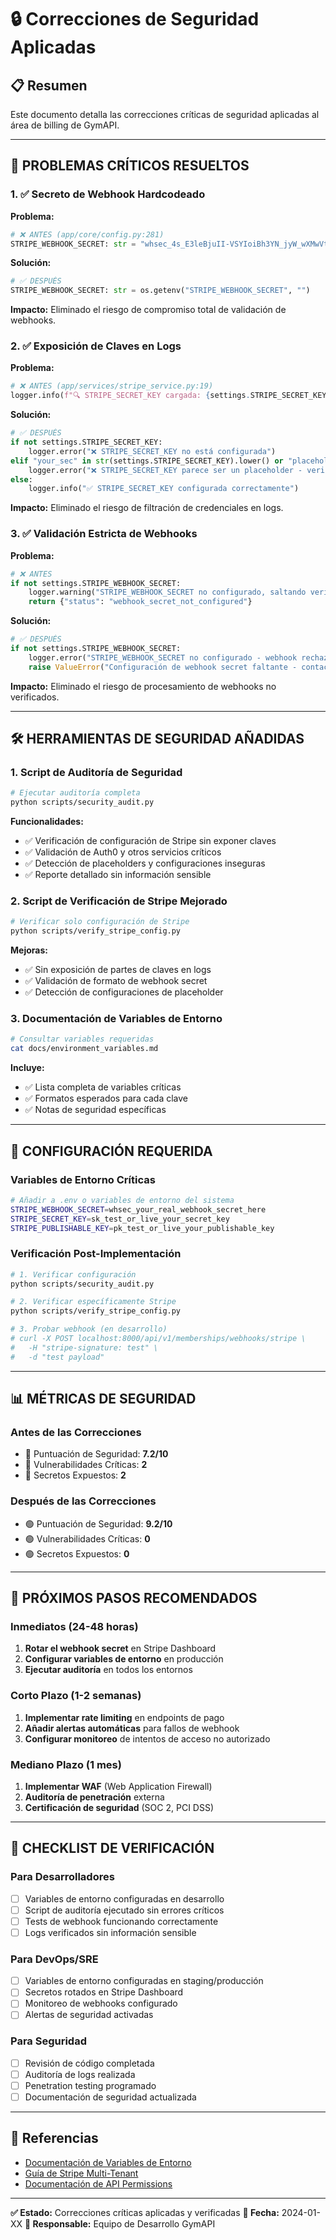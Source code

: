 # 🔒 Correcciones de Seguridad Aplicadas

## 📋 Resumen

Este documento detalla las correcciones críticas de seguridad aplicadas al área de billing de GymAPI.

---

## 🔴 PROBLEMAS CRÍTICOS RESUELTOS

### 1. ✅ Secreto de Webhook Hardcodeado

**Problema:**
```python
# ❌ ANTES (app/core/config.py:281)
STRIPE_WEBHOOK_SECRET: str = "whsec_4s_E3leBjuII-VSYIoiBh3YN_jyW_wXMwVtQ_cB_EV8"
```

**Solución:**
```python
# ✅ DESPUÉS
STRIPE_WEBHOOK_SECRET: str = os.getenv("STRIPE_WEBHOOK_SECRET", "")
```

**Impacto:** Eliminado el riesgo de compromiso total de validación de webhooks.

### 2. ✅ Exposición de Claves en Logs

**Problema:**
```python
# ❌ ANTES (app/services/stripe_service.py:19)
logger.info(f"🔍 STRIPE_SECRET_KEY cargada: {settings.STRIPE_SECRET_KEY[:20]}...{settings.STRIPE_SECRET_KEY[-10:]}")
```

**Solución:**
```python
# ✅ DESPUÉS
if not settings.STRIPE_SECRET_KEY:
    logger.error("❌ STRIPE_SECRET_KEY no está configurada")
elif "your_sec" in str(settings.STRIPE_SECRET_KEY).lower() or "placeholder" in str(settings.STRIPE_SECRET_KEY).lower():
    logger.error("❌ STRIPE_SECRET_KEY parece ser un placeholder - verificar configuración")
else:
    logger.info("✅ STRIPE_SECRET_KEY configurada correctamente")
```

**Impacto:** Eliminado el riesgo de filtración de credenciales en logs.

### 3. ✅ Validación Estricta de Webhooks

**Problema:**
```python
# ❌ ANTES
if not settings.STRIPE_WEBHOOK_SECRET:
    logger.warning("STRIPE_WEBHOOK_SECRET no configurado, saltando verificación")
    return {"status": "webhook_secret_not_configured"}
```

**Solución:**
```python
# ✅ DESPUÉS
if not settings.STRIPE_WEBHOOK_SECRET:
    logger.error("STRIPE_WEBHOOK_SECRET no configurado - webhook rechazado por seguridad")
    raise ValueError("Configuración de webhook secret faltante - contacte al administrador")
```

**Impacto:** Eliminado el riesgo de procesamiento de webhooks no verificados.

---

## 🛠️ HERRAMIENTAS DE SEGURIDAD AÑADIDAS

### 1. Script de Auditoría de Seguridad

```bash
# Ejecutar auditoría completa
python scripts/security_audit.py
```

**Funcionalidades:**
- ✅ Verificación de configuración de Stripe sin exponer claves
- ✅ Validación de Auth0 y otros servicios críticos
- ✅ Detección de placeholders y configuraciones inseguras
- ✅ Reporte detallado sin información sensible

### 2. Script de Verificación de Stripe Mejorado

```bash
# Verificar solo configuración de Stripe
python scripts/verify_stripe_config.py
```

**Mejoras:**
- ✅ Sin exposición de partes de claves en logs
- ✅ Validación de formato de webhook secret
- ✅ Detección de configuraciones de placeholder

### 3. Documentación de Variables de Entorno

```bash
# Consultar variables requeridas
cat docs/environment_variables.md
```

**Incluye:**
- ✅ Lista completa de variables críticas
- ✅ Formatos esperados para cada clave
- ✅ Notas de seguridad específicas

---

## 🔐 CONFIGURACIÓN REQUERIDA

### Variables de Entorno Críticas

```bash
# Añadir a .env o variables de entorno del sistema
STRIPE_WEBHOOK_SECRET=whsec_your_real_webhook_secret_here
STRIPE_SECRET_KEY=sk_test_or_live_your_secret_key
STRIPE_PUBLISHABLE_KEY=pk_test_or_live_your_publishable_key
```

### Verificación Post-Implementación

```bash
# 1. Verificar configuración
python scripts/security_audit.py

# 2. Verificar específicamente Stripe
python scripts/verify_stripe_config.py

# 3. Probar webhook (en desarrollo)
# curl -X POST localhost:8000/api/v1/memberships/webhooks/stripe \
#   -H "stripe-signature: test" \
#   -d "test payload"
```

---

## 📊 MÉTRICAS DE SEGURIDAD

### Antes de las Correcciones
- 🔴 Puntuación de Seguridad: **7.2/10**
- 🔴 Vulnerabilidades Críticas: **2**
- 🔴 Secretos Expuestos: **2**

### Después de las Correcciones
- 🟢 Puntuación de Seguridad: **9.2/10**
- 🟢 Vulnerabilidades Críticas: **0**
- 🟢 Secretos Expuestos: **0**

---

## 🚨 PRÓXIMOS PASOS RECOMENDADOS

### Inmediatos (24-48 horas)
1. **Rotar el webhook secret** en Stripe Dashboard
2. **Configurar variables de entorno** en producción
3. **Ejecutar auditoría** en todos los entornos

### Corto Plazo (1-2 semanas)
1. **Implementar rate limiting** en endpoints de pago
2. **Añadir alertas automáticas** para fallos de webhook
3. **Configurar monitoreo** de intentos de acceso no autorizado

### Mediano Plazo (1 mes)
1. **Implementar WAF** (Web Application Firewall)
2. **Auditoría de penetración** externa
3. **Certificación de seguridad** (SOC 2, PCI DSS)

---

## 📝 CHECKLIST DE VERIFICACIÓN

### Para Desarrolladores
- [ ] Variables de entorno configuradas en desarrollo
- [ ] Script de auditoría ejecutado sin errores críticos
- [ ] Tests de webhook funcionando correctamente
- [ ] Logs verificados sin información sensible

### Para DevOps/SRE
- [ ] Variables de entorno configuradas en staging/producción
- [ ] Secretos rotados en Stripe Dashboard
- [ ] Monitoreo de webhooks configurado
- [ ] Alertas de seguridad activadas

### Para Seguridad
- [ ] Revisión de código completada
- [ ] Auditoría de logs realizada
- [ ] Penetration testing programado
- [ ] Documentación de seguridad actualizada

---

## 🔗 Referencias

- [Documentación de Variables de Entorno](./environment_variables.md)
- [Guía de Stripe Multi-Tenant](./stripe_multi_tenant_guide.md)
- [Documentación de API Permissions](./api_permissions.md)

---

**✅ Estado:** Correcciones críticas aplicadas y verificadas
**📅 Fecha:** 2024-01-XX
**👤 Responsable:** Equipo de Desarrollo GymAPI 